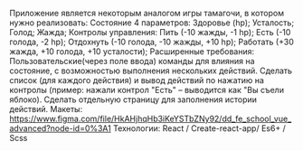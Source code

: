 Приложение является некоторым аналогом игры тамагочи, в котором нужно реализовать: Состояние 4 параметров: Здоровье (hp); Усталость; Голод; Жажда; Контролы управления: Пить (-10 жажды, -1 hp); Есть (-10 голода, -2 hp); Отдохнуть (-10 голода, -10 жажды, +10 hp); Работать (+30 жажда, +10 голода, +10 усталости); Расширенные требования: Пользовательские(через поле ввода) команды для влияния на состояние, с возможностью выполнения нескольких действий. Сделать список (для каждого действия) и вывод действий по нажатию на контролы (пример: нажали контрол "Есть" – выводится как "Вы съели яблоко). Сделать отдельную страницу для заполнения истории действий. Макеты: https://www.figma.com/file/HkAHjhqHb3iKeYSTbZNy92/dd_fe_school_vue_advanced?node-id=0%3A1 Технологии: React / Create-react-app/ Es6+ / Scss
